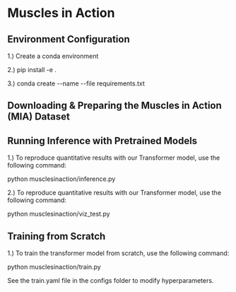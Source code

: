 # Muscles in Action

## Environment Configuration

1.) Create a conda environment

2.) 
pip install -e .

3.) 
conda create --name <env> --file requirements.txt

## Downloading & Preparing the Muscles in Action (MIA) Dataset 

## Running Inference with Pretrained Models

1.) To reproduce quantitative results with our Transformer model, use the following command:

python musclesinaction/inference.py

2.) To reproduce quantitative results with our Transformer model, use the following command:

python musclesinaction/viz_test.py

## Training from Scratch

1.) To train the transformer model from scratch, use the following command:

python musclesinaction/train.py

See the train.yaml file in the configs folder to modify hyperparameters.


